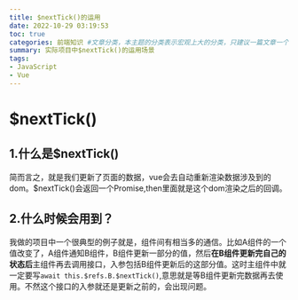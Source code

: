 ```yaml
---
title: $nextTick()的运用
date: 2022-10-29 03:19:53
toc: true
categories: 前端知识 #文章分类，本主题的分类表示宏观上大的分类，只建议一篇文章一个分类
summary: 实际项目中$nextTick()的运用场景
tags:
- JavaScript
- Vue
---
```


# $nextTick()
## 1.什么是$nextTick()
简而言之，就是我们更新了页面的数据，vue会去自动重新渲染数据涉及到的dom。$nextTick()会返回一个Promise,then里面就是这个dom渲染之后的回调。
## 2.什么时候会用到？
我做的项目中一个很典型的例子就是，组件间有相当多的通信。比如A组件的一个值改变了，A组件通知B组件，B组件更新一部分的值，然后**在B组件更新完自己的状态后**主组件再去调用接口，入参包括B组件更新后的这部分值。这时主组件中就一定要写`await this.$refs.B.$nextTick()`,意思就是等B组件更新完数据再去使用。不然这个接口的入参就还是更新之前的，会出现问题。

